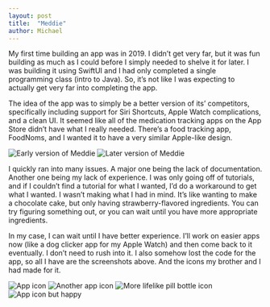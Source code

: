 ```yaml
---
layout: post
title:  "Meddie"
author: Michael
---
```

My first time building an app was in 2019. I didn’t get very far, but it was fun building as much as I could before I simply needed to shelve it for later. I was building it using SwiftUI and I had only completed a single programming class (intro to Java). So, it’s not like I was expecting to actually get very far into completing the app.

The idea of the app was to simply be a better version of its’ competitors, specifically including support for Siri Shortcuts, Apple Watch complications, and a clean UI. It seemed like all of the medication tracking apps on the App Store didn’t have what I really needed. There’s a food tracking app, FoodNoms, and I wanted it to have a very similar Apple-like design. 

![Early version of Meddie](assets/meddie/meddieEarly.jpeg)
![Later version of Meddie](assets/meddie/meddieLater.jpeg)

I quickly ran into many issues. A major one being the lack of documentation. Another one being my lack of experience. I was only going off of tutorials, and if I couldn’t find a tutorial for what I wanted, I’d do a workaround to get what I wanted. I wasn’t making what I had in mind. It’s like wanting to make a chocolate cake, but only having strawberry-flavored ingredients. You can try figuring something out, or you can wait until you have more appropriate ingredients.

In my case, I can wait until I have better experience. I’ll work on easier apps now (like a dog clicker app for my Apple Watch) and then come back to it eventually. I don’t need to rush into it. I also somehow lost the code for the app, so all I have are the screenshots above. And the icons my brother and I had made for it.

![App icon](assets/meddie/meddie_icon-whitefill.png) ![Another app icon](assets/meddie/meddie_icon-grey.png) ![More lifelike pill bottle icon](assets/meddie/meddie_icon_old.png) ![App icon but happy](assets/meddie/meddie_icon-new.png)
